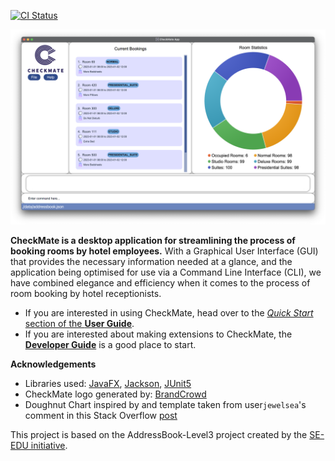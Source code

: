[![CI Status](https://github.com/se-edu/addressbook-level3/workflows/Java%20CI/badge.svg)](https://github.com/AY2324S1-CS2103T-F10-1/tp/actions)

![Ui](docs/images/Ui.png)

**CheckMate is a desktop application for streamlining the process of booking rooms by hotel employees.**
With a Graphical User Interface (GUI) that provides the necessary information needed at a glance, and the application
being optimised for use via a Command Line Interface (CLI), we have combined elegance and efficiency when it comes to
the process of room booking by hotel receptionists.

* If you are interested in using CheckMate, head over to the [_Quick Start_ section of the **User Guide**](https://ay2324s1-cs2103t-f10-1.github.io/tp/UserGuide.html#quick-start).
* If you are interested about making extensions to CheckMate, the [**Developer Guide**](https://ay2324s1-cs2103t-f10-1.github.io/tp/DeveloperGuide.html) is a good place to start.


**Acknowledgements**

* Libraries used: [JavaFX](https://openjfx.io/), [Jackson](https://github.com/FasterXML/jackson), [JUnit5](https://github.com/junit-team/junit5)
* CheckMate logo generated by:  [BrandCrowd](https://www.brandcrowd.com/maker/logo/modern-pillar-letter-c-84777?text=CheckMate&isSearch=True)
* Doughnut Chart inspired by and template taken from user`jewelsea`'s comment in this Stack Overflow [post](https://stackoverflow.com/questions/24121580/can-piechart-from-javafx-be-displayed-as-a-doughnut)


This project is based on the AddressBook-Level3 project created by the [SE-EDU initiative](https://se-education.org).

